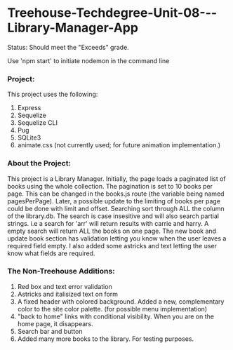 # Treehouse-Techdegree-Unit-08---Library-Manager-App
Status: Should meet the "Exceeds" grade.

Use 'npm start' to initiate nodemon in the command line

### Project:
This project uses the following:
1) Express
2) Sequelize
3) Sequelize CLI
4) Pug
5) SQLite3
6) animate.css (not currently used; for future animation implementation.)

### About the Project:
This project is a Library Manager.  Initially, the page loads a paginated list of books using the whole collection.  The pagination is set to 10 books per page.  This can be changed in the books.js route (the variable being named pagesPerPage).  Later, a possible update to the limiting of books per page could be done with limit and offset.  Searching sort through ALL the column of the library.db.  The search is case insesitive and will also search partial strings.  i.e a search for 'arr' will return results with carrie and harry.  A empty search will return ALL the books on one page.  The new book and update book section has validation letting you know when the user leaves a required field empty.  I also added some astricks and text letting the user know what fields are required.

### The Non-Treehouse Additions:
1) Red box and text error validation
2) Astricks and italisized text on form
3) A fixed header with colored background.  Added a new, complementary color to the site color palette. (for possible menu implementation)
4) "back to home" links with conditional visibility. When you are on the home page, it disappears.
5) Search bar and button
6) Added many more books to the library.  For testing purposes.
